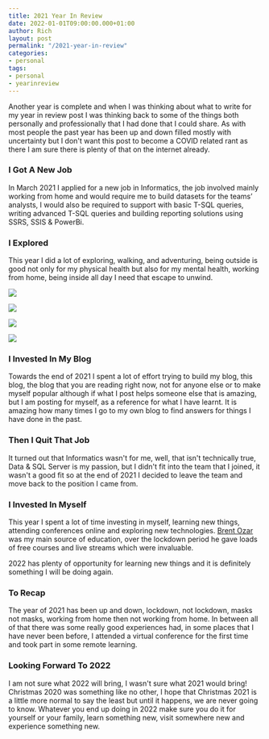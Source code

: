 ```yaml
---
title: 2021 Year In Review
date: 2022-01-01T09:00:00.000+01:00
author: Rich
layout: post
permalink: "/2021-year-in-review"
categories:
- personal
tags:
- personal
- yearinreview
---
```


Another year is complete and when I was thinking about what to write for my year in review post I was thinking back to some of the things both personally and professionally that I had done that I could share. 
As with most people the past year has been up and down filled mostly with uncertainty but I don't want this post to become a COVID related rant as there I am sure there is plenty of that on the internet already. 

### I Got A New Job 

In March 2021 I applied for a new job in Informatics, the job involved mainly working from home and would require me to build datasets for the teams’ analysts, I would also be required to support with basic T-SQL queries, writing advanced T-SQL queries and building reporting solutions using SSRS, SSIS & PowerBi.

### I Explored

This year I did a lot of exploring, walking, and adventuring, being outside is good not only for my physical health but also for my mental health, working from home, being inside all day I need that escape to unwind.

![](/img/2021-year-review-1.jpg)

![](/img/2021-year-review-2.jpg)

![](/img/2021-year-review-3.jpg)

![](/img/2021-year-review-4.jpg)

### I Invested In My Blog

Towards the end of 2021 I spent a lot of effort trying to build my blog, this blog, the blog that you are reading right now, not for anyone else or to make myself popular although if what I post helps someone else that is amazing, but I am posting for myself, as a reference for what I have learnt. It is amazing how many times I go to my own blog to find answers for things I have done in the past.

### Then I Quit That Job 

It turned out that Informatics wasn't for me, well, that isn't technically true, Data & SQL Server is my passion, but I didn't fit into the team that I joined, it wasn't a good fit so at the end of 2021 I decided to leave the team and move back to the position I came from.

### I Invested In Myself

This year I spent a lot of time investing in myself, learning new things, attending conferences online and exploring new technologies. [Brent Ozar](https://www.brentozar.com/) was my main source of education, over the lockdown period he gave loads of free courses and live streams which were invaluable.

2022 has plenty of opportunity for learning new things and it is definitely something I will be doing again.

### To Recap

The year of 2021 has been up and down, lockdown, not lockdown, masks not masks, working from home then not working from home. In between all of that there was some really good experiences had, in some places that I have never been before, I attended a virtual conference for the first time and took part in some remote learning. 

### Looking Forward To 2022

I am not sure what 2022 will bring, I wasn't sure what 2021 would bring! Christmas 2020 was something like no other, I hope that Christmas 2021 is a little more normal to say the least but until it happens, we are never going to know. Whatever you end up doing in 2022 make sure you do it for yourself or your family, learn something new, visit somewhere new and experience something new. 